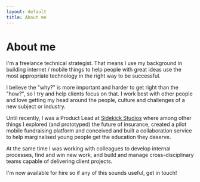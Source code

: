```yaml
---
layout: default
title: About me
---
```


# About me

I'm a freelance technical strategist. That means I use my background in building internet / mobile things to help people with great ideas use the most appropriate technology in the right way to be successful.

I believe the "why?" is more important and harder to get right than the "how?", so I try and help clients focus on that. I work best with other people and love getting my head around the people, culture and challenges of a new subject or industry.

Until recently, I was a Product Lead at [Sidekick Studios](http://www.sidekickstudios.net) where among other things I explored (and prototyped) the future of insurance, created a pilot mobile fundraising platform and conceived and built a collaboration service to help marginalised young people get the education they deserve.

At the same time I was working with colleagues to develop internal processes, find and win new work, and build and manage cross-disciplinary teams capable of delivering client projects.

I'm now available for hire so if any of this sounds useful, get in touch!
